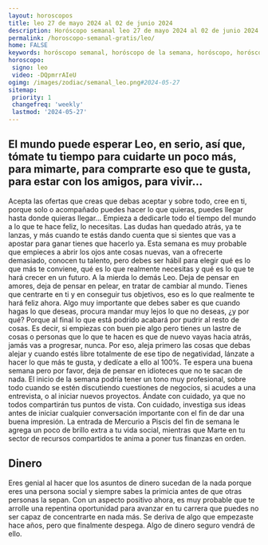 ```yaml
---
layout: horoscopos
title: leo 27 de mayo 2024 al 02 de junio 2024 
description: Horóscopo semanal leo 27 de mayo 2024 al 02 de junio 2024. El mundo puede esperar Leo, en serio, así que, tómate tu tiempo para cuidarte un poco más, para mimarte, para comprarte eso que te gusta, para estar con los amigos, para vivir…
permalink: /horoscopo-semanal-gratis/leo/
home: FALSE
keywords: horóscopo semanal, horóscopo de la semana, horóscopo, horóscopo gratis,horóscopos, horóscopo esperanza gracia, horoscopos leo la semana, horóscopos gratis, Tarot, Astrologia, Zodíaco, leo, horoscopo gratis, semanal
horoscopo:
 signo: leo
 video: -DQpmrrAIeU
ogimg: /images/zodiac/semanal_leo.png#2024-05-27
sitemap:
 priority: 1
 changefreq: 'weekly'
 lastmod: '2024-05-27'
---
```




## El mundo puede esperar Leo, en serio, así que, tómate tu tiempo para cuidarte un poco más, para mimarte, para comprarte eso que te gusta, para estar con los amigos, para vivir…

Acepta las ofertas que creas que debas aceptar y sobre todo, cree en ti, porque solo o acompañado puedes hacer lo que quieras, puedes llegar hasta donde quieras llegar… Empieza a dedicarle todo el tiempo del mundo a lo que te hace feliz, lo necesitas. Las dudas han quedado atrás, ya te lanzas, y más cuando te estás dando cuenta que si sientes que vas a apostar para ganar tienes que hacerlo ya. Esta semana es muy probable que empieces a abrir los ojos ante cosas nuevas, van a ofrecerte demasiado, conocen tu talento, pero debes ser hábil para elegir qué es lo que más te conviene, qué es lo que realmente necesitas y qué es lo que te hará crecer en un futuro. A la mierda lo demás Leo. Deja de pensar en amores, deja de pensar en pelear, en tratar de cambiar al mundo. Tienes que centrarte en ti y en conseguir tus objetivos, eso es lo que realmente te hará feliz ahora. Algo muy importante que debes saber es que cuando hagas lo que deseas, procura mandar muy lejos lo que no deseas, ¿y por qué? Porque al final lo que está podrido acabará por pudrir al resto de cosas. Es decir, si empiezas con buen pie algo pero tienes un lastre de cosas o personas que lo que te hacen es que de nuevo vayas hacia atrás, jamás vas a progresar, nunca. Por eso, aleja primero las cosas que debas alejar y cuando estés libre totalmente de ese tipo de negatividad, lánzate a hacer lo que más te gusta, y dedícate a ello al 100%. Te espera una buena semana pero por favor, deja de pensar en idioteces que no te sacan de nada.
El inicio de la semana podría tener un tono muy profesional, sobre todo cuando se estén discutiendo cuestiones de negocios, si acudes a una entrevista, o al iniciar nuevos proyectos. Ándate con cuidado, ya que no todos compartirán tus puntos de vista. Con cuidado, investiga sus ideas antes de iniciar cualquier conversación importante con el fin de dar una buena impresión. La entrada de Mercurio a Piscis del fin de semana le agrega un poco de brillo extra a tu vida social, mientras que Marte en tu sector de recursos compartidos te anima a poner tus finanzas en orden.

## Dinero

Eres genial al hacer que los asuntos de dinero sucedan de la nada porque eres una persona social y siempre sabes la primicia antes de que otras personas la sepan. Con un aspecto positivo ahora, es muy probable que te arrolle una repentina oportunidad para avanzar en tu carrera que puedes no ser capaz de concentrarte en nada más. Se deriva de algo que empezaste hace años, pero que finalmente despega. Algo de dinero seguro vendrá de ello.